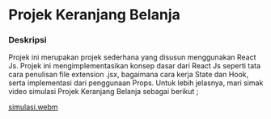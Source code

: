 # Projek Keranjang Belanja

### Deskripsi

Projek ini merupakan projek sederhana yang disusun menggunakan React Js. Projek ini mengimplementasikan konsep dasar dari
React Js seperti tata cara penulisan file extension .jsx, bagaimana cara kerja State dan Hook, serta implementasi dari penggunaan
Props. Untuk lebih jelasnya, mari simak video simulasi Projek Keranjang Belanja sebagai berikut ; 

[simulasi.webm](https://github.com/hrmneffdii/List-Belanja/assets/149390129/98349694-b46b-4c31-95a6-87b9c67ca0b5)
